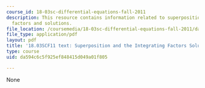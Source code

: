 ```yaml
---
course_id: 18-03sc-differential-equations-fall-2011
description: This resource contains information related to superposition and integrating
  factors and solutions.
file_location: /coursemedia/18-03sc-differential-equations-fall-2011/da594c6c5f925ef848415d049a01f805_MIT18_03SCF11_s5_5text.pdf
file_type: application/pdf
layout: pdf
title: '18.03SCF11 text: Superposition and the Integrating Factors Solution'
type: course
uid: da594c6c5f925ef848415d049a01f805

---
```

None